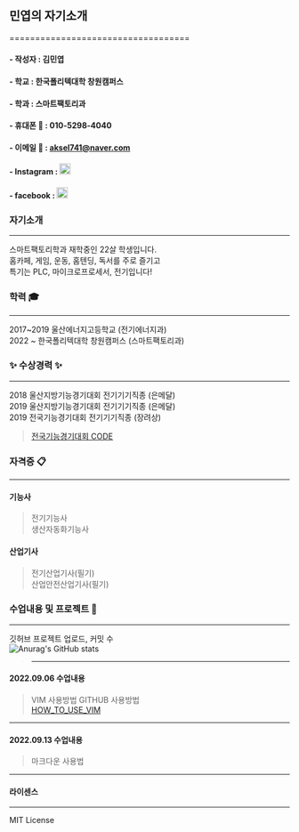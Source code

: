 

## 민엽의 자기소개
===================================

#### - 작성자 : 김민엽
#### - 학교  : 한국폴리텍대학 창원캠퍼스
#### - 학과   : 스마트팩토리과

#### - 휴대폰 :iphone:       : 010-5298-4040
#### - 이메일 :e-mail:       : aksel741@naver.com
#### - Instagram     : [<img src = "https://ifh.cc/g/K3kPv4.jpg" width="20" height = "20">](https://www.instagram.com/yeob_4040)
#### - facebook     : [<img src = "https://ifh.cc/g/z5rz9K.png" width="20" height = "20">](https://www.facebook.com/minyoeb)

### 자기소개 
---------------------------------------
스마트팩토리학과 재학중인 22살 학생입니다.  
홈카페, 게임, 운동, 홈텐딩, 독서를 주로 즐기고   
특기는 PLC, 마이크로프로세서, 전기입니다!   

### 학력 :mortar_board:
---------------------------------------
2017~2019 울산에너지고등학교 (전기에너지과)  
2022 ~    한국폴리텍대학 창원캠퍼스 (스마트팩토리과)  

### :sparkles: 수상경력 :sparkles:
---------------------------------------
2018 울산지방기능경기대회 전기기기직종 (은메달)  
2019 울산지방기능경기대회 전기기기직종 (은메달)  
2019 전국기능경기대회     전기기기직종 (장려상)  
>[전국기능경기대회 CODE](https://github.com/minnyeob/2019gwangjo/blob/main/text)

### 자격증 :clipboard:
---------------------------------------
#### 기능사
>전기기능사  
>생산자동화기능사  

#### 산업기사
>전기산업기사(필기)  
>산업안전산업기사(필기)  


### 수업내용 및 프로젝트 :file_folder: 
---------------------------------------
깃허브 프로젝트 업로드, 커밋 수     
![Anurag's GitHub stats](https://github-readme-stats.vercel.app/api?username=anuraghazra&theme=dark&show_icons=true)
>--------------------

#### 2022.09.06 수업내용
>VIM 사용방법
>GITHUB 사용방법  
>[HOW_TO_USE_VIM](https://github.com/minnyeob/vshome/blob/master/class220906.py)
--------------------

#### 2022.09.13 수업내용
>마크다운 사용법
--------------------












#### 라이센스
---------------------------------------
MIT License